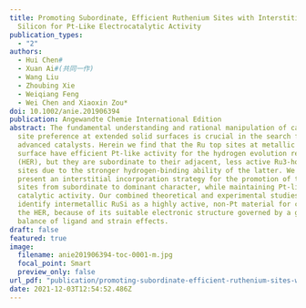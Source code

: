 ```yaml
---
title: Promoting Subordinate, Efficient Ruthenium Sites with Interstitial
  Silicon for Pt‐Like Electrocatalytic Activity
publication_types:
  - "2"
authors:
  - Hui Chen#
  - Xuan Ai#(共同一作)
  - Wang Liu
  - Zhoubing Xie
  - Weiqiang Feng
  - Wei Chen and Xiaoxin Zou*
doi: 10.1002/anie.201906394
publication: Angewandte Chemie International Edition
abstract: The fundamental understanding and rational manipulation of catalytic
  site preference at extended solid surfaces is crucial in the search for
  advanced catalysts. Herein we find that the Ru top sites at metallic ruthenium
  surface have efficient Pt-like activity for the hydrogen evolution reaction
  (HER), but they are subordinate to their adjacent, less active Ru3-hollow
  sites due to the stronger hydrogen-binding ability of the latter. We also
  present an interstitial incorporation strategy for the promotion of the Ru top
  sites from subordinate to dominant character, while maintaining Pt-like
  catalytic activity. Our combined theoretical and experimental studies further
  identify intermetallic RuSi as a highly active, non-Pt material for catalyzing
  the HER, because of its suitable electronic structure governed by a good
  balance of ligand and strain effects.
draft: false
featured: true
image:
  filename: anie201906394-toc-0001-m.jpg
  focal_point: Smart
  preview_only: false
url_pdf: "publication/promoting-subordinate-efficient-ruthenium-sites-with-interstitial-silicon-for-pt‐like-electrocatalytic-activity/anie.201906394.pdf"
date: 2021-12-03T12:54:52.486Z
---
```

